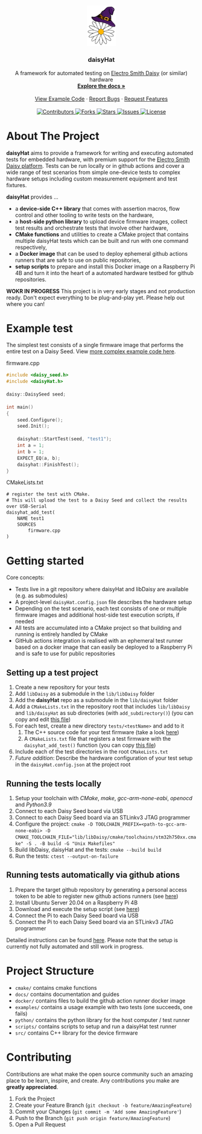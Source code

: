<!-- PROJECT LOGO -->
<br />
<p align="center">
  <a href="https://github.com/TheSlowGrowth/daisyHat">
    <img width=15% src="docs/images/banner.png" alt="Logo">
  </a>

  <h3 align="center">daisyHat</h3>

  <p align="center">
    A framework for automated testing on <a href="https://github.com/electro-smith/libDaisy">Electro Smith Daisy</a> (or similar) hardware
    <br />
    <a href="https://github.com/TheSlowGrowth/daisyHat/tree/develop/docs"><strong>Explore the docs »</strong></a>
    <br />
    <br />
    <a href="https://github.com/TheSlowGrowth/daisyHat/tree/develop/examples">View Example Code</a>
    ·
    <a href="https://github.com/TheSlowGrowth/daisyHat/issues">Report Bugs</a>
    ·
    <a href="https://github.com/TheSlowGrowth/daisyHat/issues">Request Features</a>
    <br />
    <br />
    <!-- Shields and links -->
    <a href="https://github.com/TheSlowGrowth/daisyHat/graphs/contributors">
    <img src="https://img.shields.io/github/contributors/TheSlowGrowth/daisyHat.svg" alt="Contributors">
    </a>
    <a href="https://github.com/TheSlowGrowth/daisyHat/network/members">
    <img src="https://img.shields.io/github/forks/TheSlowGrowth/daisyHat.svg" alt="Forks">
    </a>
    <a href="https://github.com/TheSlowGrowth/daisyHat/stargazers">
    <img src="https://img.shields.io/github/stars/TheSlowGrowth/daisyHat.svg" alt="Stars">
    </a>
    <a href="https://github.com/TheSlowGrowth/daisyHat/issues">
    <img src="https://img.shields.io/github/issues/TheSlowGrowth/daisyHat.svg" alt="Issues">
    </a>
    <a href="https://github.com/TheSlowGrowth/daisyHat/blob/master/LICENSE">
    <img src="https://img.shields.io/github/license/TheSlowGrowth/daisyHat.svg" alt="License">
    </a>

  </p>
</p>

<!-- ABOUT THE PROJECT -->
# About The Project

**daisyHat** aims to provide a framework for writing and executing automated tests for embedded hardware, with premium support for the <a href="https://github.com/electro-smith/libDaisy">Electro Smith Daisy platform</a>. Tests can be run locally or in github actions and cover a wide range of test scenarios from simple one-device tests to complex hardware setups including custom measurement equipment and test fixtures.

**daisyHat** provides ...
- a **device-side C++ library** that comes with assertion macros, flow control and other tooling to write tests on the hardware,
- a **host-side python library** to upload device firmware images, collect test results and orchestrate tests that involve other hardware,
- **CMake functions** and utilities to create a CMake project that contains multiple daisyHat tests which can be built and run with one command respectively,
- a **Docker image** that can be used to deploy ephemeral github actions runners that are safe to use on public repositories,
- **setup scripts** to prepare and install this Docker image on a Raspberry Pi 4B and turn it into the heart of a automated hardware testbed for github repositories.

**WOKR IN PROGRESS**
This project is in very early stages and not production ready. Don't expect everything to be plug-and-play yet. Please help out where you can!

<!-- Example test -->
# Example test

The simplest test consists of a single firmware image that performs the entire test on a Daisy Seed.
View [more complex example code here](examples/).

firmware.cpp
```cpp
#include <daisy_seed.h>
#include <daisyHat.h>

daisy::DaisySeed seed;

int main()
{
    seed.Configure();
    seed.Init();

    daisyhat::StartTest(seed, "test1");
    int a = 1;
    int b = 1;
    EXPECT_EQ(a, b);
    daisyhat::FinishTest();
}
```
CMakeLists.txt
```
# register the test with CMake.
# This will upload the test to a Daisy Seed and collect the results over USB-Serial
daisyhat_add_test(
    NAME test1
    SOURCES 
        firmware.cpp
)
```

<!-- Getting Started -->
# Getting started

Core concepts:
- Tests live in a git repository where daisyHat and libDaisy are available (e.g. as submodules)
- A project-level `daisyHat.config.json` file describes the hardware setup
- Depending on the test scenario, each test consists of one or multiple firmware images and additional host-side test execution scripts, if needed
- All tests are accumulated into a CMake project so that building and running is entirely handled by CMake
- GitHub actions integration is realised with an ephemeral test runner based on a docker image that can easily be deployed to a Raspberry Pi and is safe to use for public repositories

## Setting up a test project

1. Create a new repository for your tests
2. Add `libDaisy` as a submodule in the `lib/libDaisy` folder
3. Add the **daisyHat** repo as a submodule in the `lib/daisyHat` folder 
4. Add a `CMakeLists.txt` in the repository root that includes `lib/libDaisy` and `lib/daisyHat` as sub directories (with `add_subdirectory()`) (you can copy and edit [this file](examples/CMakeLists.txt))
5. For each test, create a new directory `tests/<testName>` and add to it
    1. The C++ source code for your test firmware (take a look [here](examples/test1/main.cpp))
    2. A `CMakeLists.txt` file that registers a test firmware with the `daisyhat_add_test()` function (you can copy [this file](examples/test1/CMakeLists.txt))
6. Include each of the test directories in the root `CMakeLists.txt`
7. _Future addition_: Describe the hardware configuration of your test setup in the `daisyHat.config.json` at the project root

## Running the tests locally

1. Setup your toolchain with _CMake_, _make_, _gcc-arm-none-eabi_, _openocd_ and _Python3.9_
2. Connect to each Daisy Seed board via USB
3. Connect to each Daisy Seed board via an STLinkv3 JTAG programmer
4. Configure the project: `cmake -D TOOLCHAIN_PREFIX=<path-to-gcc-arm-none-eabi> -D CMAKE_TOOLCHAIN_FILE="lib/libDaisy/cmake/toolchains/stm32h750xx.cmake" -S . -B build -G "Unix Makefiles"`
5. Build libDaisy, daisyHat and the tests: `cmake --build build`
6. Run the tests: `ctest --output-on-failure`

## Running tests automatically via github ations

1. Prepare the target github repository by generating a personal access token to be able to register new github actions runners (see [here](docs/github-actions-runner-setup-public-repos.md))
2. Install Ubuntu Server 20.04 on a Raspberry Pi 4B
3. Download and execute the setup script (see [here](docs/github-actions-runner-setup-public-repos.md)) 
4. Connect the Pi to each Daisy Seed board via USB
5. Connect the Pi to each Daisy Seed board via an STLinkv3 JTAG programmer

Detailed instructions can be found [here](docs/github-actions-runner-setup-public-repos.md). Please note that the setup is currently not fully automated and still work in progress.

<!-- Project Structure -->
# Project Structure

- `cmake/` contains cmake functions
- `docs/` contains documentation and guides
- `docker/` contains files to build the github action runner docker image
- `examples/` contains a usage example with two tests (one succeeds, one fails)
- `python/` contains the python library for the host computer / test runner
- `scripts/` contains scripts to setup and run a daisyHat test runner
- `src/` contains C++ library for the device firmware

<!-- CONTRIBUTING -->
# Contributing

Contributions are what make the open source community such an amazing place to be learn, inspire, and create. Any contributions you make are **greatly appreciated**.

1. Fork the Project
2. Create your Feature Branch (`git checkout -b feature/AmazingFeature`)
3. Commit your Changes (`git commit -m 'Add some AmazingFeature'`)
4. Push to the Branch (`git push origin feature/AmazingFeature`)
5. Open a Pull Request